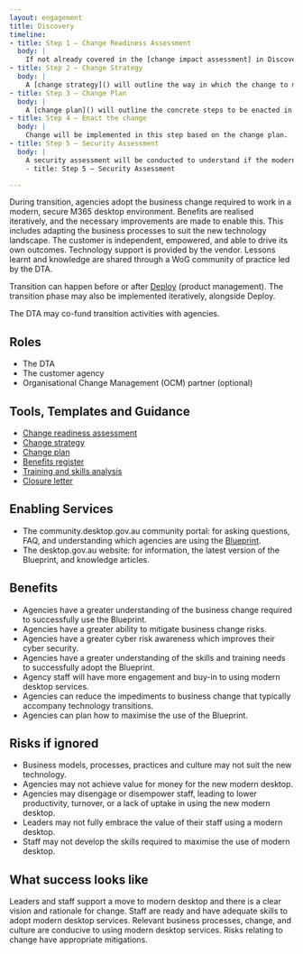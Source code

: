 ```yaml
---
layout: engagement 
title: Discovery 
timeline: 
- title: Step 1 – Change Readiness Assessment
  body: | 
    If not already covered in the [change impact assessment] in Discovery, the agency will undergo a [change readiness assessment]. This will help understand which divisions  within the agency are ready to adopt the modern desktop. The assessment may include skills, culture, willingness to adopt the change, leadership and staff support, and other drivers and risks to a successful adoption. During change readiness, there will also be a decision point from the DTA to decide how much funding support it can offer agencies during transition().
- title: Step 2 – Change Strategy
  body: | 
    A [change strategy]() will outline the way in which the change to modern desktop will be managed. This is so that the value of the Blueprint c an be maximised, and risks to successful adoption minimised. The Change Strategy will determine a vision for change, who will be communicated with and when (i.e a [Communication Plan], a [Skills and Training Needs Assessment] or learning strategy, and a clear [Benefits] register or strategy.
- title: Step 3 – Change Plan
  body: | 
    A [change plan]() will outline the concrete steps to be enacted in the short-term. 
- title: Step 4 – Enact the change
  body: | 
    Change will be implemented in this step based on the change plan.
- title: Step 5 – Security Assessment
  body: | 
    A security assessment will be conducted to understand if the modern desktop services, applications, and data are secure and compliant with the [Information Security Manual (ISM)]() and other cyber security policies.
    - title: Step 5 – Security Assessment

---
```


During transition, agencies adopt the business change required to work in a modern, secure M365 desktop environment. Benefits are realised iteratively, and the necessary improvements are made to enable this. This includes adapting the business processes to suit the new technology landscape. The customer is independent, empowered, and able to drive its own outcomes. Technology support is provided by the vendor. Lessons learnt and knowledge are shared through a WoG community of practice led by the DTA.   

Transition can happen before or after [Deploy]() (product management). The transition phase may also be implemented iteratively, alongside Deploy. 

The DTA may co-fund transition activities with agencies.  

## Roles 

* The DTA
* The customer agency
* Organisational Change Management (OCM) partner (optional) 

## Tools, Templates and Guidance 

* [Change readiness assessment]() 
* [Change strategy]() 
* [Change plan]() 
* [Benefits register]() 
* [Training and skills analysis]() 
* [Closure letter]() 

## Enabling Services 
* The community.desktop.gov.au community portal: for asking questions, FAQ, and understanding which agencies are using the [Blueprint](/blueprint).  
* The desktop.gov.au website: for information, the latest version of the Blueprint, and knowledge articles. 

## Benefits 

* Agencies have a greater understanding of the business change required to successfully use the Blueprint. 
* Agencies have a greater ability to mitigate business change risks. 
* Agencies have a greater cyber risk awareness which improves their cyber security.  
* Agencies have a greater understanding of the skills and training needs to successfully adopt the Blueprint. 
* Agency staff will have more engagement and buy-in to using modern desktop services.    
* Agencies can reduce the impediments to business change that typically accompany technology transitions.  
* Agencies can plan how to maximise the use of the Blueprint.  

## Risks if ignored 

* Business models, processes, practices and culture may not suit the new technology.   
* Agencies may not achieve value for money for the new modern desktop. 
* Agencies may disengage or disempower staff, leading to lower productivity, turnover, or a lack of uptake in using the new modern desktop.  
* Leaders may not fully embrace the value of their staff using a modern desktop.    
* Staff may not develop the skills required to maximise the use of modern desktop. 

## What success looks like  

Leaders and staff support a move to modern desktop and there is a clear vision and rationale for change. Staff are ready and have adequate skills to adopt modern desktop services. Relevant business processes, change, and culture are conducive to using modern desktop services. Risks relating to change have appropriate mitigations.  

